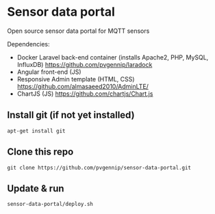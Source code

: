 # Sensor data portal
Open source sensor data portal for MQTT sensors 

Dependencies:
* Docker Laravel back-end container (installs Apache2, PHP, MySQL, InfluxDB) https://github.com/pvgennip/laradock
* Angular front-end (JS)
 * Responsive Admin template (HTML, CSS) https://github.com/almasaeed2010/AdminLTE/
 * ChartJS (JS) https://github.com/chartjs/Chart.js

## Install git (if not yet installed)
```
apt-get install git
```

## Clone this repo
```
git clone https://github.com/pvgennip/sensor-data-portal.git
```

## Update & run
```
sensor-data-portal/deploy.sh
```
